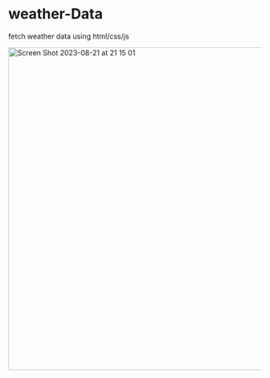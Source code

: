 # weather-Data
fetch weather data using html/css/js

<img width="643" alt="Screen Shot 2023-08-21 at 21 15 01" src="https://github.com/ESJiang/weather-Data/assets/43910771/fee5f81e-bb73-4401-a6b1-dadcde9ffe94">

